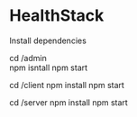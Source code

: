 # HealthStack

Install dependencies

cd /admin 
<br />
npm isntall
npm start

cd /client
npm install
npm start

cd /server
npm install
npm start
